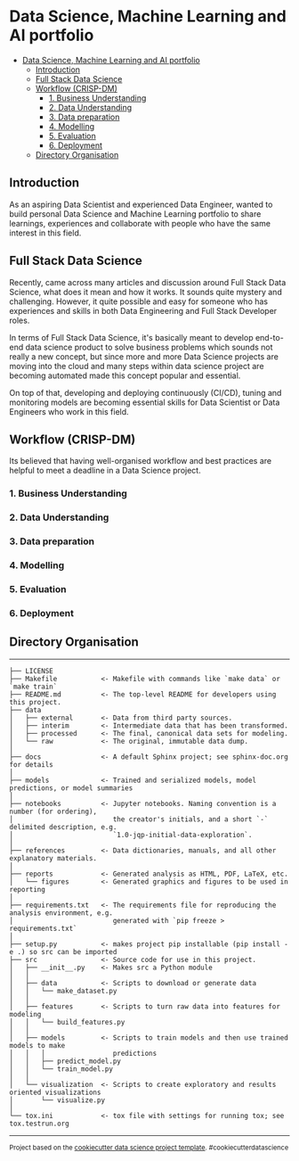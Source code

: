 
# Data Science, Machine Learning and AI portfolio

- [Data Science, Machine Learning and AI portfolio](#data-science-machine-learning-and-ai-portfolio)
  - [Introduction](#introduction)
  - [Full Stack Data Science](#full-stack-data-science)
  - [Workflow (CRISP-DM)](#workflow-crisp-dm)
    - [1. Business Understanding](#1-business-understanding)
    - [2. Data Understanding](#2-data-understanding)
    - [3. Data preparation](#3-data-preparation)
    - [4. Modelling](#4-modelling)
    - [5. Evaluation](#5-evaluation)
    - [6. Deployment](#6-deployment)
  - [Directory Organisation](#directory-organisation)

## Introduction
As an aspiring Data Scientist and experienced Data Engineer, wanted to build personal Data Science and Machine Learning portfolio to share learnings, experiences and collaborate with people who have the same interest in this field. 

## Full Stack Data Science
Recently, came across many articles and discussion around Full Stack Data Science, what does it mean and how it works. It sounds quite mystery and challenging. However, it quite possible and easy for someone who has experiences and skills in both Data Engineering and Full Stack Developer roles. 

In terms of Full Stack Data Science, it's basically meant to develop end-to-end data science product to solve business problems which sounds not really a new concept, but since more and more Data Science projects are moving into the cloud and many steps within data science project are becoming automated made this concept popular and essential. 

On top of that, developing and deploying continuously (CI/CD), tuning and monitoring models are becoming essential skills for Data Scientist or Data Engineers who work in this field.

## Workflow (CRISP-DM)
Its believed that having well-organised workflow and best practices are helpful to meet a deadline in a Data Science project.

### 1. Business Understanding
### 2. Data Understanding
### 3. Data preparation 
### 4. Modelling
### 5. Evaluation
### 6. Deployment


## Directory Organisation

------------

    ├── LICENSE
    ├── Makefile           <- Makefile with commands like `make data` or `make train`
    ├── README.md          <- The top-level README for developers using this project.
    ├── data
    │   ├── external       <- Data from third party sources.
    │   ├── interim        <- Intermediate data that has been transformed.
    │   ├── processed      <- The final, canonical data sets for modeling.
    │   └── raw            <- The original, immutable data dump.
    │
    ├── docs               <- A default Sphinx project; see sphinx-doc.org for details
    │
    ├── models             <- Trained and serialized models, model predictions, or model summaries
    │
    ├── notebooks          <- Jupyter notebooks. Naming convention is a number (for ordering),
    │                         the creator's initials, and a short `-` delimited description, e.g.
    │                         `1.0-jqp-initial-data-exploration`.
    │
    ├── references         <- Data dictionaries, manuals, and all other explanatory materials.
    │
    ├── reports            <- Generated analysis as HTML, PDF, LaTeX, etc.
    │   └── figures        <- Generated graphics and figures to be used in reporting
    │
    ├── requirements.txt   <- The requirements file for reproducing the analysis environment, e.g.
    │                         generated with `pip freeze > requirements.txt`
    │
    ├── setup.py           <- makes project pip installable (pip install -e .) so src can be imported
    ├── src                <- Source code for use in this project.
    │   ├── __init__.py    <- Makes src a Python module
    │   │
    │   ├── data           <- Scripts to download or generate data
    │   │   └── make_dataset.py
    │   │
    │   ├── features       <- Scripts to turn raw data into features for modeling
    │   │   └── build_features.py
    │   │
    │   ├── models         <- Scripts to train models and then use trained models to make
    │   │   │                 predictions
    │   │   ├── predict_model.py
    │   │   └── train_model.py
    │   │
    │   └── visualization  <- Scripts to create exploratory and results oriented visualizations
    │       └── visualize.py
    │
    └── tox.ini            <- tox file with settings for running tox; see tox.testrun.org


--------

<p><small>Project based on the <a target="_blank" href="https://drivendata.github.io/cookiecutter-data-science/">cookiecutter data science project template</a>. #cookiecutterdatascience</small></p>
